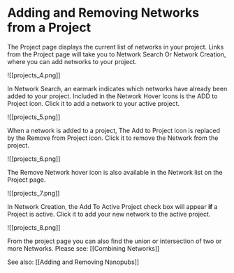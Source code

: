 # Adding and Removing Networks from a Project

The Project page displays the current list of networks in your project. Links from the Project page will take you to Network Search Or Network Creation, where you can add networks to your project.

![[projects_4.png]]

   In Network Search, an earmark indicates which networks have already been added to your project. Included in the Network Hover Icons is the ADD to Project icon. Click it to add a network to your active project.

![[projects_5.png]]

   When a network is added to a project, The Add to Project icon is replaced by the Remove from Project icon. Click it to remove the Network from the project.

![[projects_6.png]]

   The Remove Network hover icon is also available in the Network list on the Project page.

![[projects_7.png]]

   In Network Creation, the Add To Active Project check box will appear  **if**  a Project is active. Click it to add your new network to the active project.

![[projects_8.png]]

  From the project page you can also find the union or intersection of two or more Networks.  Please see: [[Combining Networks]]
  
  See also: [[Adding and Removing Nanopubs]]

